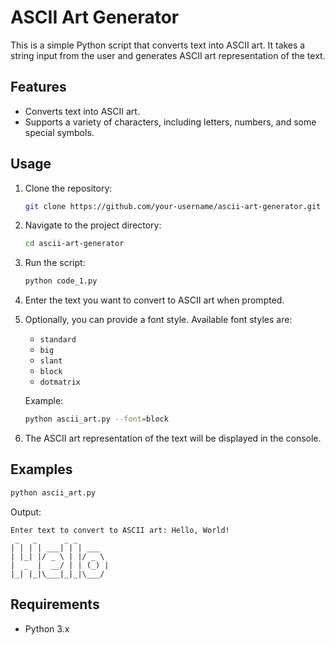 # ASCII Art Generator

This is a simple Python script that converts text into ASCII art. It takes a string input from the user and generates ASCII art representation of the text.

## Features

- Converts text into ASCII art.
- Supports a variety of characters, including letters, numbers, and some special symbols.

## Usage

1. Clone the repository:

    ```bash
    git clone https://github.com/your-username/ascii-art-generator.git
    ```

2. Navigate to the project directory:

    ```bash
    cd ascii-art-generator
    ```

3. Run the script:

    ```bash
    python code_1.py
    ```

4. Enter the text you want to convert to ASCII art when prompted.

5. Optionally, you can provide a font style. Available font styles are:

    - `standard`
    - `big`
    - `slant`
    - `block`
    - `dotmatrix`

   Example:

   ```bash
   python ascii_art.py --font=block
   ```

6. The ASCII art representation of the text will be displayed in the console.

## Examples

```bash
python ascii_art.py
```

Output:
```
Enter text to convert to ASCII art: Hello, World!
 _   _      _ _
| | | | ___| | | ___
| |_| |/ _ \ | |/ _ \
|  _  |  __/ | | (_) |
|_| |_|\___|_|_|\___/
```

## Requirements

- Python 3.x
